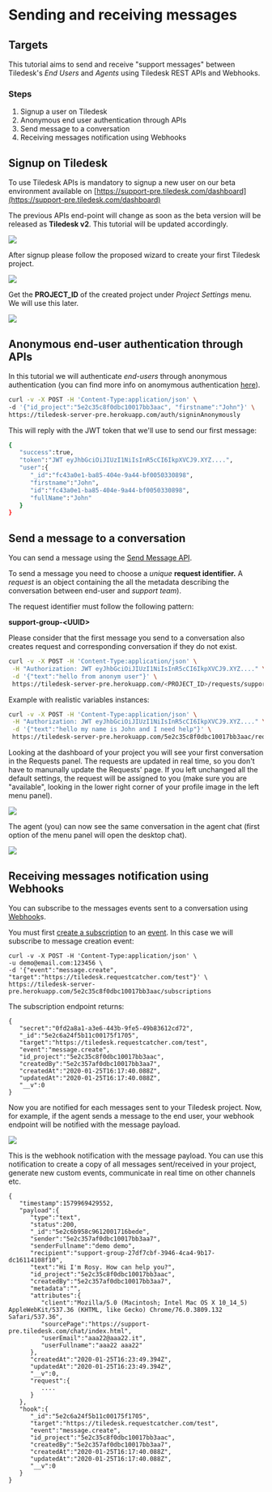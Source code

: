 # Sending and receiving messages

## Targets

This tutorial aims to send and receive "support messages" between Tiledesk's _End Users_ and _Agents_ using Tiledesk REST APIs and Webhooks.

### Steps

1. Signup a user on Tiledesk
2. Anonymous end user authentication through APIs
3. Send message to a conversation 
4. Receiving messages notification using Webhooks

## Signup on Tiledesk

To use Tiledesk APIs is mandatory to signup a new user on our beta environment available on [https://support-pre.tiledesk.com/dashboard](https://support-pre.tiledesk.com/dashboard)

The previous APIs end-point will change as soon as the beta version will be released as **Tiledesk v2**. This tutorial will be updated accordingly.

![](../../.gitbook/assets/image%20%2810%29.png)

After signup please follow the proposed wizard to create your first Tiledesk project.

![](../../.gitbook/assets/image%20%2816%29.png)

Get the **PROJECT\_ID** of the created project under _Project Settings_ menu. We will use this later.

![](../../.gitbook/assets/image%20%288%29.png)

## Anonymous end-user authentication through APIs

In this tutorial we will authenticate _end-users_ through anonymous authentication \(you can find more info on anomymous authentication [here](../api/authentication.md#anonymous-authentication-for-a-user)\).

```bash
curl -v -X POST -H 'Content-Type:application/json' \
-d '{"id_project":"5e2c35c8f0dbc10017bb3aac", "firstname":"John"}' \
https://tiledesk-server-pre.herokuapp.com/auth/signinAnonymously
```

This will reply with the JWT token that we'll use to send our first message:

```bash
{
   "success":true,
   "token":"JWT eyJhbGciOiJIUzI1NiIsInR5cCI6IkpXVCJ9.XYZ....",
   "user":{
      "_id":"fc43a0e1-ba85-404e-9a44-bf0050330898",
      "firstname":"John",
      "id":"fc43a0e1-ba85-404e-9a44-bf0050330898",
      "fullName":"John"
   }
}
```

## Send a message to a conversation

You can send a message using the [Send Message API](../api/messages.md#send-a-message).

To send a message you need to choose a _unique_ **request identifier.** A _request_  is an object containing the all the metadata describing the conversation between end-user and _support team_\).

The request identifier must follow the following pattern:

**support-group-&lt;UUID&gt;**

Please consider that the first message you send to a conversation also creates request and corresponding conversation if they do not exist.

```bash
curl -v -X POST -H 'Content-Type:application/json' \
 -H "Authorization: JWT eyJhbGciOiJIUzI1NiIsInR5cCI6IkpXVCJ9.XYZ...." \
 -d '{"text":"hello from anonym user"}' \
 https://tiledesk-server-pre.herokuapp.com/<PROJECT_ID>/requests/support-group-<UUID>/messages
```

Example with realistic variables instances:

```bash
curl -v -X POST -H 'Content-Type:application/json' \
 -H "Authorization: JWT eyJhbGciOiJIUzI1NiIsInR5cCI6IkpXVCJ9.XYZ...." \
 -d '{"text":"hello my name is John and I need help"}' \
 https://tiledesk-server-pre.herokuapp.com/5e2c35c8f0dbc10017bb3aac/requests/support-group-27df7cbf-3946-4ca4-9b17-dc16114108f8/messages
```

Looking at the dashboard of your project you will see your first conversation in the Requests panel. The requests are updated in real time, so you don't have to manunally update the Requests' page. If you left unchanged all the default settings, the request will be assigned to you \(make sure you are "available", looking in the lower right corner of your profile image in the left menu panel\).

![](../../.gitbook/assets/image%20%2822%29.png)

The agent \(you\) can now see the same conversation in the agent chat \(first option of the menu panel will open the desktop chat\).

![](../../.gitbook/assets/image%20%2838%29.png)

## Receiving messages notification using Webhooks

You can subscribe to the messages events sent to a conversation using [Webhook](../webhook/)s.

You must first [create a subscription](../webhook/subscriptions.md#create-a-new-subscription) to an [event](../webhook/#webhook-events). In this case we will subscribe to message creation event: 

```text
curl -v -X POST -H 'Content-Type:application/json' \
-u demo@email.com:123456 \
-d '{"event":"message.create", "target":"https://tiledesk.requestcatcher.com/test"}' \
https://tiledesk-server-pre.herokuapp.com/5e2c35c8f0dbc10017bb3aac/subscriptions
```

 The subscription endpoint returns:

```text
{
   "secret":"0fd2a8a1-a3e6-443b-9fe5-49b83612cd72",
   "_id":"5e2c6a24f5b11c00175f1705",
   "target":"https://tiledesk.requestcatcher.com/test",
   "event":"message.create",
   "id_project":"5e2c35c8f0dbc10017bb3aac",
   "createdBy":"5e2c357af0dbc10017bb3aa7",
   "createdAt":"2020-01-25T16:17:40.088Z",
   "updatedAt":"2020-01-25T16:17:40.088Z",
   "__v":0
}
```

Now you are notified for each messages sent to your Tiledesk project. Now, for example, if the agent sends a message to the end user, your webhook endpoint will be notified with the message payload.  

![](../../.gitbook/assets/image%20%2835%29.png)

This is the webhook notification with the message payload. You can use this notification to create a copy of all messages sent/received in your project, generate new custom events, communicate in real time on other channels etc.

```text
{
   "timestamp":1579969429552,
   "payload":{
      "type":"text",
      "status":200,
      "_id":"5e2c6b958c9612001716bede",
      "sender":"5e2c357af0dbc10017bb3aa7",
      "senderFullname":"demo demo",
      "recipient":"support-group-27df7cbf-3946-4ca4-9b17-dc16114108f10",
      "text":"Hi I'm Rosy. How can help you?",
      "id_project":"5e2c35c8f0dbc10017bb3aac",
      "createdBy":"5e2c357af0dbc10017bb3aa7",
      "metadata":"",
      "attributes":{
         "client":"Mozilla/5.0 (Macintosh; Intel Mac OS X 10_14_5) AppleWebKit/537.36 (KHTML, like Gecko) Chrome/76.0.3809.132 Safari/537.36",
         "sourcePage":"https://support-pre.tiledesk.com/chat/index.html",
         "userEmail":"aaa22@aaa22.it",
         "userFullname":"aaa22 aaa22"
      },
      "createdAt":"2020-01-25T16:23:49.394Z",
      "updatedAt":"2020-01-25T16:23:49.394Z",
      "__v":0,
      "request":{
         ....
      }
   },
   "hook":{
      "_id":"5e2c6a24f5b11c00175f1705",
      "target":"https://tiledesk.requestcatcher.com/test",
      "event":"message.create",
      "id_project":"5e2c35c8f0dbc10017bb3aac",
      "createdBy":"5e2c357af0dbc10017bb3aa7",
      "createdAt":"2020-01-25T16:17:40.088Z",
      "updatedAt":"2020-01-25T16:17:40.088Z",
      "__v":0
   }
}
```


